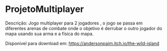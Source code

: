 # ProjetoMultiplayer

Descrição: Jogo multiplayer para 2 jogadores , o jogo se passa em diferentes arenas de combate onde o objetivo é derrubar o outro jogador do mapa usando sua arma e a física do mapa.

Disponivel para download em:
https://andersonpaim.itch.io/the-wild-island
